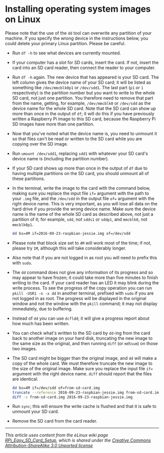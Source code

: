 # Installing operating system images on Linux

Please note that the use of the `dd` tool can overwrite any partition of your machine. If you specify the wrong device in the instructions below, you could delete your primary Linux partition. Please be careful.

- Run `df -h` to see what devices are currently mounted.

- If your computer has a slot for SD cards, insert the card. If not, insert the card into an SD card reader, then connect the reader to your computer.

- Run `df -h` again. The new device that has appeared is your SD card. The left column gives the device name of your SD card; it will be listed as something like `/dev/mmcblk0p1` or `/dev/sdd1`. The last part (`p1` or `1` respectively) is the partition number but you want to write to the whole SD card, not just one partition. You therefore need to remove that part from the name, getting, for example, `/dev/mmcblk0` or `/dev/sdd` as the device name for the whole SD card. Note that the SD card can show up more than once in the output of `df`; it will do this if you have previously written a Raspberry Pi image to this SD card, because the Raspberry Pi SD images have more than one partition.

- Now that you've noted what the device name is, you need to unmount it so that files can't be read or written to the SD card while you are copying over the SD image.

- Run `umount /dev/sdd1`, replacing `sdd1` with whatever your SD card's device name is (including the partition number).

- If your SD card shows up more than once in the output of `df` due to having multiple partitions on the SD card, you should unmount all of these partitions.

- In the terminal, write the image to the card with the command below, making sure you replace the input file `if=` argument with the path to your `.img` file, and the `/dev/sdd` in the output file `of=` argument with the right device name. This is very important, as you will lose all data on the hard drive if you provide the wrong device name. Make sure the device name is the name of the whole SD card as described above, not just a partition of it; for example, `sdd`, not `sdds1` or `sddp1`, and `mmcblk0`, not `mmcblk0p1`.

    ```bash
    dd bs=4M if=2016-09-23-raspbian-jessie.img of=/dev/sdd
    ```

- Please note that block size set to `4M` will work most of the time; if not, please try `1M`, although this will take considerably longer.

- Also note that if you are not logged in as root you will need to prefix this with `sudo`.

- The `dd` command does not give any information of its progress and so may appear to have frozen; it could take more than five minutes to finish writing to the card. If your card reader has an LED it may blink during the write process. To see the progress of the copy operation you can run `pkill -USR1 -n -x dd` in another terminal, prefixed with `sudo` if you are not logged in as root. The progress will be displayed in the original window and not the window with the `pkill` command; it may not display immediately, due to buffering.

- Instead of `dd` you can use `dcfldd`; it will give a progress report about how much has been written.

- You can check what's written to the SD card by `dd`-ing from the card back to another image on your hard disk, truncating the new image to the same size as the original, and then running `diff` (or `md5sum`) on those two images.

- The SD card might be bigger than the original image, and `dd` will make a copy of the whole card. We must therefore truncate the new image to the size of the original image. Make sure you replace the input file `if=` argument with the right device name. `diff` should report that the files are identical.

    ```bash
    dd bs=4M if=/dev/sdd of=from-sd-card.img
    truncate --reference 2016-09-23-raspbian-jessie.img from-sd-card.img
    diff -s from-sd-card.img 2016-09-23-raspbian-jessie.img
    ```

- Run `sync`; this will ensure the write cache is flushed and that it is safe to unmount your SD card.

- Remove the SD card from the card reader.

---

*This article uses content from the eLinux wiki page [RPi_Easy_SD_Card_Setup](http://elinux.org/RPi_Easy_SD_Card_Setup), which is shared under the [Creative Commons Attribution-ShareAlike 3.0 Unported license](http://creativecommons.org/licenses/by-sa/3.0/)*
